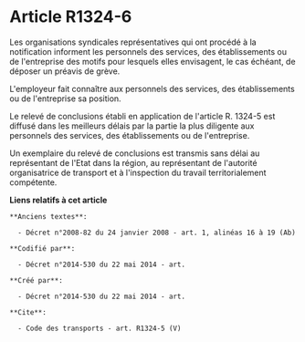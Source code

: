 # Article R1324-6

Les organisations syndicales représentatives qui ont procédé à la notification informent les personnels des services, des
établissements ou de l'entreprise des motifs pour lesquels elles envisagent, le cas échéant, de déposer un préavis de grève. 

L'employeur fait connaître aux personnels des services, des établissements ou de l'entreprise sa position. 

Le relevé de conclusions établi en application de l'article R. 1324-5 est diffusé dans les meilleurs délais par la partie la
plus diligente aux personnels des services, des établissements ou de l'entreprise. 

Un exemplaire du relevé de conclusions est transmis sans délai au représentant de l'Etat dans la région, au représentant de
l'autorité organisatrice de transport et à l'inspection du travail territorialement compétente.

**Liens relatifs à cet article**

	**Anciens textes**:

	  - Décret n°2008-82 du 24 janvier 2008 - art. 1, alinéas 16 à 19 (Ab)

	**Codifié par**:

	  - Décret n°2014-530 du 22 mai 2014 - art.

	**Créé par**:

	  - Décret n°2014-530 du 22 mai 2014 - art.

	**Cite**:

	  - Code des transports - art. R1324-5 (V)
